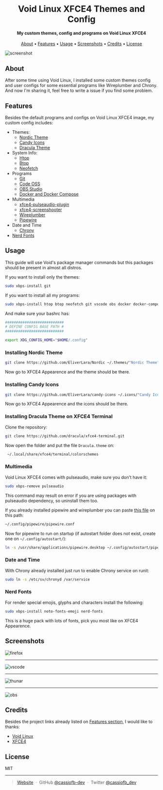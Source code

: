 <h1 align="center">
  Void Linux XFCE4 Themes and Config
</h1>

<h4 align="center">My custom themes, config and programs on Void Linux XFCE4</h4>

<p align="center">
  <a href="#about">About</a> •
  <a href="#features">Features</a> •
  <a href="#usage">Usage</a> •
  <a href="#screenshots">Screenshots</a> •
  <a href="#credits">Credits</a> •
  <a href="#license">License</a>
</p>

![screenshot](screenshot.png)

## About

After some time using Void Linux, I installed some custom themes config and user configs for some essential programs like Wireplumber and Chrony. And now I'm sharing it, feel free to write a issue if you find some problem.

## Features

Besides the default programs and configs on Void Linux XFCE4 image, my custom config includes:

- Themes:
  - [Nordic Theme](https://github.com/EliverLara/Nordic)
  - [Candy Icons](https://github.com/EliverLara/candy-icons)
  - [Dracula Theme](https://github.com/dracula/xfce4-terminal)
- System Info:
  - [Htop](https://github.com/htop-dev/htop)
  - [Btop](https://github.com/aristocratos/btop)
  - [Neofetch](https://github.com/dylanaraps/neofetch)
- Programs
  - [Git](https://github.com/git/git)
  - [Code OSS](https://github.com/microsoft/vscode)
  - [OBS Studio](https://github.com/obsproject/obs-studio)
  - [Docker and Docker Compose](https://github.com/docker)
- Multimedia
  - [xfce4-pulseaudio-plugin](https://gitlab.xfce.org/panel-plugins/xfce4-pulseaudio-plugin)
  - [xfce4-screenshooter](https://gitlab.xfce.org/apps/xfce4-screenshooter)
  - [Wireplumber](https://gitlab.freedesktop.org/pipewire/wireplumber)
  - [Pipewire](https://gitlab.freedesktop.org/pipewire/pipewire)
- Date and Time
  - [Chrony](https://chrony.tuxfamily.org/)
- [Nerd Fonts](https://github.com/ryanoasis/nerd-fonts)

## Usage

This guide will use Void's package manager commands but this packages should be present in almost all distros.

If you want to install only the themes:

```sh
sudo xbps-install git
```

If you want to install all my programs:

```sh
sudo xbps-install htop btop neofetch git vscode obs docker docker-compose xfce4-pulseaudio-plugin xfce4-screenshooter pipewire wireplumber chrony
```

And make sure your bashrc has:

```sh
###########################
# DEFINE CONFIG BASE PATH #
###########################

export XDG_CONFIG_HOME="$HOME/.config"
```

### Installing Nordic Theme

```sh
git clone https://github.com/EliverLara/Nordic ~/.themes/"Nordic Theme"
```

Now go to XFCE4 Appearence and the theme should be there.

### Installing Candy Icons

```sh
git clone https://github.com/EliverLara/candy-icons ~/.icons/"Candy Icons"
```

Now go to XFCE4 Appearence and the icons should be there.

### Installing Dracula Theme on XFCE4 Terminal

Clone the repository:

```sh
git clone https://github.com/dracula/xfce4-terminal.git
```

Now open the folder and put the file ``Dracula.theme`` on:

```sh
 ~/.local/share/xfce4/terminal/colorschemes
```

### Multimedia

Void Linux XFCE4 comes with pulseaudio, make sure you don't have it:

```sh
sudo xbps-remove pulseaudio
```

This command may result on error if you are using packages with pulseaudio dependency, so uninstall them too.

If you already installed pipewire and wireplumber you can paste [this file](pipewire.conf) on this path:

```sh
~/.config/pipewire/pipewire.conf
```

Now for pipewire to run on startup (if autostart folder does not exist, create one on ``~/.config/autostart/``):

```sh
ln -s /usr/share/applications/pipewire.desktop ~/.config/autostart/pipewire.desktop
```

### Date and Time

With Chrony already installed just run to enable Chrony service on runit:

```sh
sudo ln -s /etc/sv/chronyd /var/service
```

### Nerd Fonts

For render special emojis, glyphs and characters install the following:

```sh
sudo xbps-install noto-fonts-emoji nerd-fonts
```

This is a huge pack with lots of fonts, pick you most like on XFCE4 Appearence.

## Screenshots

![firefox](images/firefox.png)

---

![vscode](images/vscode.png)

---

![thunar](images/thunar.png)

---

![obs](images/obs.png)

## Credits

Besides the project links already listed on [Features section](#features), I would like to thanks:

- [Void Linux](https://github.com/void-linux)
- [XFCE4](https://gitlab.xfce.org/xfce)

## License

MIT

---

> [Website](https://cassio-fernando.netlify.app/) &nbsp;&middot;&nbsp;
> GitHub [@cassiofb-dev](https://github.com/cassiofb-dev) &nbsp;&middot;&nbsp;
> Twitter [@cassiofb_dev](https://twitter.com/cassiofb_dev)
